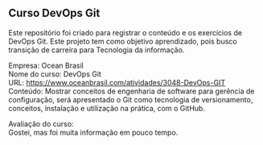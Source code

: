## Curso DevOps Git 

Este repositório foi criado para registrar o conteúdo e os exercícios de DevOps Git. Este projeto tem como objetivo aprendizado, pois busco transição de carreira para Tecnologia da informação.

Empresa: Ocean Brasil <br>
Nome do curso: DevOps Git<br>
URL: https://www.oceanbrasil.com/atividades/3048-DevOps-GIT<br>
Conteúdo: Mostrar conceitos de engenharia de software para gerência de configuração, será apresentado o Git como tecnologia de versionamento, conceitos, instalação e utilização na prática, com o GitHub.<br>

Avaliação do curso:<br>
Gostei, mas foi muita informação em pouco tempo.